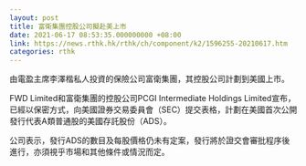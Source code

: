 ```yaml
---
layout: post
title: 富衛集團控股公司擬赴美上市
date: 2021-06-17 08:53:35.000000000 +08:00
link: https://news.rthk.hk/rthk/ch/component/k2/1596255-20210617.htm
categories: rthk
---
```


由電盈主席李澤楷私人投資的保險公司富衛集團，其控股公司計劃到美國上市。

FWD Limited和富衛集團的控股公司PCGI Intermediate Holdings Limited宣布，已經以保密方式，向美國證券交易委員會（SEC）提交表格，計劃在美國首次公開發行代表A類普通股的美國存託股份（ADS）。

公司表示，發行ADS的數目及每股價格仍未有定案，發行將於證交會審批程序後進行，亦須視乎市場和其他條件或情況而定。
